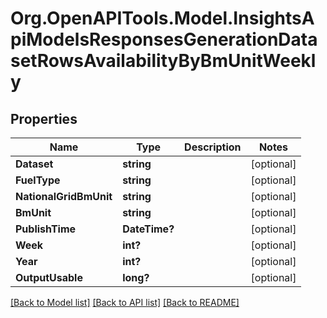 # Org.OpenAPITools.Model.InsightsApiModelsResponsesGenerationDatasetRowsAvailabilityByBmUnitWeekly

## Properties

Name | Type | Description | Notes
------------ | ------------- | ------------- | -------------
**Dataset** | **string** |  | [optional] 
**FuelType** | **string** |  | [optional] 
**NationalGridBmUnit** | **string** |  | [optional] 
**BmUnit** | **string** |  | [optional] 
**PublishTime** | **DateTime?** |  | [optional] 
**Week** | **int?** |  | [optional] 
**Year** | **int?** |  | [optional] 
**OutputUsable** | **long?** |  | [optional] 

[[Back to Model list]](../README.md#documentation-for-models) [[Back to API list]](../README.md#documentation-for-api-endpoints) [[Back to README]](../README.md)

